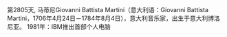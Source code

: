 第2805天,  马蒂尼Giovanni Battista Martini（意大利语：Giovanni Battista Martini，1706年4月24日－1784年8月4日），意大利音乐家，出生于意大利博洛尼亚。
1981年：IBM推出首部个人电脑